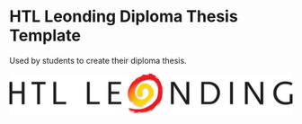 # HTL Leonding Diploma Thesis Template

Used by students to create their diploma thesis.

![HTBLA Leonding](titlepage/htlleondinglogo.png)
